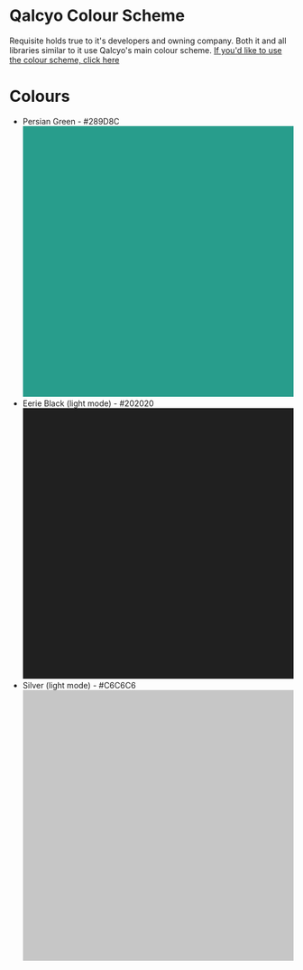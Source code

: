 # Qalcyo Colour Scheme
Requisite holds true to it's developers and owning company. Both it and all libraries similar to it use Qalcyo's main colour scheme. [If you'd like to use the colour scheme, click here](#colours)

# Colours
- Persian Green - #289D8C\
![Persian Green preview](../assets/styling/persian_green.png)
- Eerie Black (light mode) - #202020\
![Eerie Black preview](../assets/styling/eerie_black.png)
- Silver (light mode) - #C6C6C6\
![Silver preview](../assets/styling/silver.png)